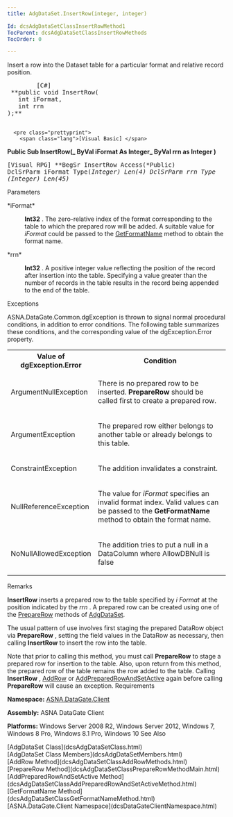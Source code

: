 ```yaml
---
title: AdgDataSet.InsertRow(integer, integer)

Id: dcsAdgDataSetClassInsertRowMethod1
TocParent: dcsAdgDataSetClassInsertRowMethods
TocOrder: 0

---
```


Insert a row into the Dataset table for a particular format and relative record position.
<pre class="prettyprint">
        <span class="lang">[C#]</span>
 **public void InsertRow(
   int iFormat,<br />   int rrn
);** 
      </pre>
      <pre class="prettyprint">
        <span class="lang">[Visual Basic] </span>
 **Public Sub InsertRow(_
   ByVal iFormat As Integer_
   ByVal rrn as Integer
)** 
      </pre>
      <pre class="prettyprint">
        <span class="lang">[Visual RPG]</span>
 **BegSr InsertRow Access(*Public)
   DclSrParm iFormat Type(*Integer) Len(4)
   DclSrParm rrn Type (*Integer) Len(45)** 
      </pre>

Parameters

<dl>
        <dt>
 *iFormat* 
        </dt>
        <dd>

**Int32** . The zero-relative index of the format corresponding to the table to which the prepared row will be added. A suitable value for *iFormat* could be passed to the [GetFormatName](dcsAdgDataSetClassGetFormatNameMethod.html) method to obtain the format name.
</dd>
        <dt>
 *rrn* 
        </dt>
        <dd>

**Int32** . A positive integer value reflecting the position of the record after insertion into the table. Specifying a value greater than the number of records in the table results in the record being appended to the end of the table.
</dd>
</dl>

Exceptions

ASNA.DataGate.Common.dgException is thrown to signal normal procedural conditions, in addition to error conditions. The following table summarizes these conditions, and the corresponding value of the dgException.Error property.
<br />

<table class="dtTABLE" id="Table5" style="border-spacing: 0px; x-cell-content-align: Top" cellspacing="0" x-use-null-cells="x-use-null-cells">
          <colgroup span="1">
            <col span="1" style="FONT-WEIGHT: bold; WIDTH: 30%" />
            <col span="1" style="WIDTH: 75%" />
          </colgroup>
          <tr>
            <th colspan="1" rowspan="1">
									Value of dgException.Error
								</th>
            <th colspan="1" rowspan="1">
									Condition</th>
          </tr>
          <tr>
            <td colspan="1" rowspan="1">

ArgumentNullException
</td>
            <td colspan="1" rowspan="1">

There is no prepared row to be inserted. **PrepareRow** should be called first to create a prepared row.
</td>
          </tr>
          <tr>
            <td colspan="1" rowspan="1">

ArgumentException
</td>
            <td colspan="1" rowspan="1">

The prepared row either belongs to another table or already belongs to this table.
</td>
          </tr>
          <tr>
            <td colspan="1" rowspan="1">

ConstraintException
</td>
            <td colspan="1" rowspan="1">

The addition invalidates a constraint.
</td>
          </tr>
          <tr>
            <td colspan="1" rowspan="1">

NullReferenceException
</td>
            <td colspan="1" rowspan="1">

The value for *iFormat* specifies an invalid format index. Valid values can be passed to the **GetFormatName** method to obtain the format name.
</td>
          </tr>
          <tr>
            <td colspan="1" rowspan="1">

NoNullAllowedException
</td>
            <td colspan="1" rowspan="1">

The addition tries to put a null in a DataColumn where AllowDBNull is false
</td>
          </tr>
</table>

Remarks

<span> **InsertRow** </span> inserts a prepared row to the table specified by *i* *Format* at the position indicated by the *rrn* . A prepared row can be created using one of the [ PrepareRow](dcsAdgDataSetClassPrepareRowMethodMain.html) methods of [AdgDataSet](dcsAdgDataSetClass.html). 

The usual pattern of use involves first staging the prepared DataRow object via <span> **PrepareRow** </span>, setting the field values in the DataRow as necessary, then calling <span> **InsertRow** </span> to insert the row into the table.

<span>Note</span> that prior to calling this method, you must call <span> **PrepareRow** </span> to stage a prepared row for insertion to the table. Also, upon return from this method, the prepared row of the table remains the row added to the table. Calling **InsertRow** , [ AddRow](dcsAdgDataSetClassAddRowMethods.html) or [AddPreparedRowAndSetActive](dcsAdgDataSetClassAddPreparedRowAndSetActiveMethod.html) again before calling **PrepareRow** will cause an exception.
Requirements

**Namespace:** [ASNA.DataGate.Client](dcsDataGateClientNamespace.html) 

**Assembly:** ASNA DataGate Client

**Platforms:** Windows Server 2008 R2, Windows Server 2012, Windows 7, Windows 8 Pro, Windows 8.1 Pro, Windows 10
See Also

<dl />
      [AdgDataSet Class](dcsAdgDataSetClass.html)
      <br />
      [AdgDataSet Class Members](dcsAdgDataSetMembers.html)
      <br />
      [AddRow Method](dcsAdgDataSetClassAddRowMethods.html)
      <br />
      [PrepareRow Method](dcsAdgDataSetClassPrepareRowMethodMain.html)
      <br />
      [AddPreparedRowAndSetActive 
					Method](dcsAdgDataSetClassAddPreparedRowAndSetActiveMethod.html)
      <br />
      [GetFormatName Method](dcsAdgDataSetClassGetFormatNameMethod.html)
      <br />
      [ASNA.DataGate.Client Namespace](dcsDataGateClientNamespace.html)

